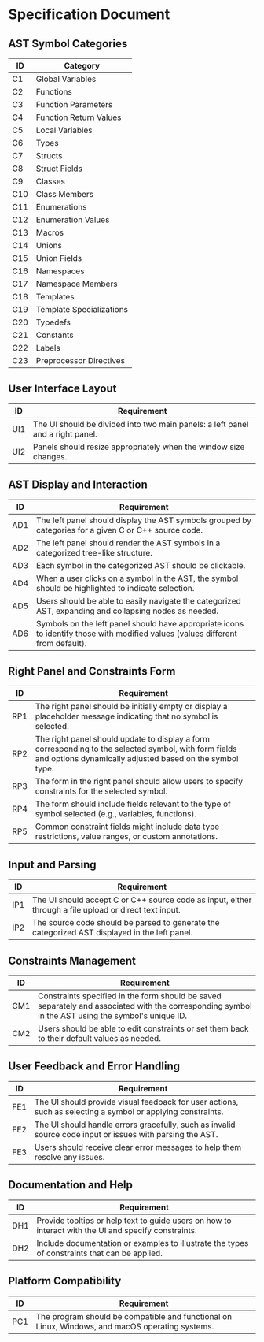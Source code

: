 # Specification Document

## AST Symbol Categories
   ID | Category |
 |----|----------|
 | C1 | Global Variables |
 | C2 | Functions |
 | C3 | Function Parameters |
 | C4 | Function Return Values |
 | C5 | Local Variables |
 | C6 | Types |
 | C7 | Structs |
 | C8 | Struct Fields |
 | C9 | Classes |
 | C10 | Class Members |
 | C11 | Enumerations |
 | C12 | Enumeration Values |
 | C13 | Macros |
 | C14 | Unions |
 | C15 | Union Fields |
 | C16 | Namespaces |
 | C17 | Namespace Members |
 | C18 | Templates |
 | C19 | Template Specializations |
 | C20 | Typedefs |
 | C21 | Constants |
 | C22 | Labels |
 | C23 | Preprocessor Directives |

## User Interface Layout
 | ID | Requirement |
 |----|-------------|
 | UI1 | The UI should be divided into two main panels: a left panel and a right panel. |
 | UI2 | Panels should resize appropriately when the window size changes. |

## AST Display and Interaction
 | ID | Requirement |
 |----|-------------|
 | AD1 | The left panel should display the AST symbols grouped by categories for a given C or C++ source code. |
 | AD2 | The left panel should render the AST symbols in a categorized tree-like structure. |
 | AD3 | Each symbol in the categorized AST should be clickable. |
 | AD4 | When a user clicks on a symbol in the AST, the symbol should be highlighted to indicate selection. |
 | AD5 | Users should be able to easily navigate the categorized AST, expanding and collapsing nodes as needed. |
 | AD6 | Symbols on the left panel should have appropriate icons to identify those with modified values (values different from default). |

## Right Panel and Constraints Form
 | ID | Requirement |
 |----|-------------|
 | RP1 | The right panel should be initially empty or display a placeholder message indicating that no symbol is selected. |
 | RP2 | The right panel should update to display a form corresponding to the selected symbol, with form fields and options dynamically adjusted based on the symbol type. |
 | RP3 | The form in the right panel should allow users to specify constraints for the selected symbol. |
 | RP4 | The form should include fields relevant to the type of symbol selected (e.g., variables, functions). |
 | RP5 | Common constraint fields might include data type restrictions, value ranges, or custom annotations. |

## Input and Parsing
 | ID | Requirement |
 |----|-------------|
 | IP1 | The UI should accept C or C++ source code as input, either through a file upload or direct text input. |
 | IP2 | The source code should be parsed to generate the categorized AST displayed in the left panel. |

## Constraints Management
 | ID | Requirement |
 |----|-------------|
 | CM1 | Constraints specified in the form should be saved separately and associated with the corresponding symbol in the AST using the symbol's unique ID. |
 | CM2 | Users should be able to edit constraints or set them back to their default values as needed. |

## User Feedback and Error Handling
 | ID | Requirement |
 |----|-------------|
 | FE1 | The UI should provide visual feedback for user actions, such as selecting a symbol or applying constraints. |
 | FE2 | The UI should handle errors gracefully, such as invalid source code input or issues with parsing the AST. |
 | FE3 | Users should receive clear error messages to help them resolve any issues. |

## Documentation and Help
 | ID | Requirement |
 |----|-------------|
 | DH1 | Provide tooltips or help text to guide users on how to interact with the UI and specify constraints. |
 | DH2 | Include documentation or examples to illustrate the types of constraints that can be applied. |

## Platform Compatibility
 | ID | Requirement |
 |----|-------------|
 | PC1 | The program should be compatible and functional on Linux, Windows, and macOS operating systems. |
